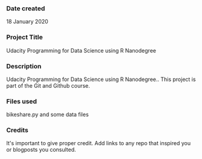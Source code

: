 ### Date created
18 January 2020

### Project Title
Udacity Programming for Data Science using R Nanodegree

### Description
Udacity Programming for Data Science using R Nanodegree..
This project is part of the Git and Github course.

### Files used
bikeshare.py and some data files

### Credits
It's important to give proper credit. Add links to any repo that inspired you or blogposts you consulted.